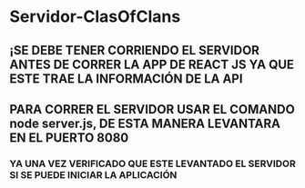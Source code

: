 # Servidor-ClasOfClans

## ¡SE DEBE TENER CORRIENDO EL SERVIDOR ANTES DE CORRER LA APP DE REACT JS YA QUE ESTE TRAE LA INFORMACIÓN DE LA API

## PARA CORRER EL SERVIDOR USAR EL COMANDO node server.js, DE ESTA MANERA LEVANTARA EN EL PUERTO 8080

### YA UNA VEZ VERIFICADO QUE ESTE LEVANTADO EL SERVIDOR SI SE PUEDE INICIAR LA APLICACIÓN
